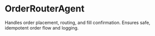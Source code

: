 # OrderRouterAgent

Handles order placement, routing, and fill confirmation. Ensures safe, idempotent order flow and logging.
